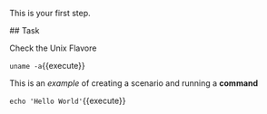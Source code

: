 This is your first step.

## Task

Check the Unix Flavore

`uname -a`{{execute}}

This is an _example_ of creating a scenario and running a **command**

`echo 'Hello World'`{{execute}}
